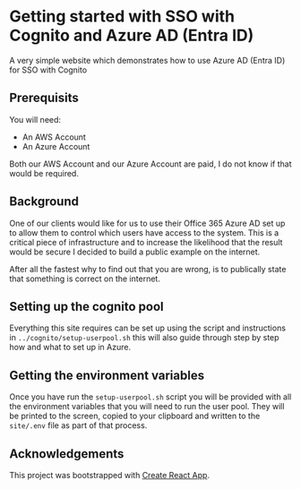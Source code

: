 # Getting started with SSO with Cognito and Azure AD (Entra ID)

A very simple website which demonstrates how to use Azure AD (Entra ID) for SSO with Cognito

## Prerequisits

You will need:
* An AWS Account
* An Azure Account

Both our AWS Account and our Azure Account are paid, I do not know if that would be required.

## Background

One of our clients would like for us to use their Office 365 Azure AD set up to allow them to control which users have access to the system. This is a critical piece of infrastructure and to increase the likelihood that the result would be secure I decided to build a public example on the internet. 

After all the fastest why to find out that you are wrong, is to publically state that something is correct on the internet.

## Setting up the cognito pool

Everything this site requires can be set up using the script and instructions in `../cognito/setup-userpool.sh` this will also guide through step by step how and what to set up in Azure.

## Getting the environment variables

Once you have run the `setup-userpool.sh` script you will be provided with all the environment variables that you will need to run the user pool. They will be printed to the screen, copied to your clipboard and written to the `site/.env` file as part of that process.

## Acknowledgements

This project was bootstrapped with [Create React App](https://github.com/facebook/create-react-app).